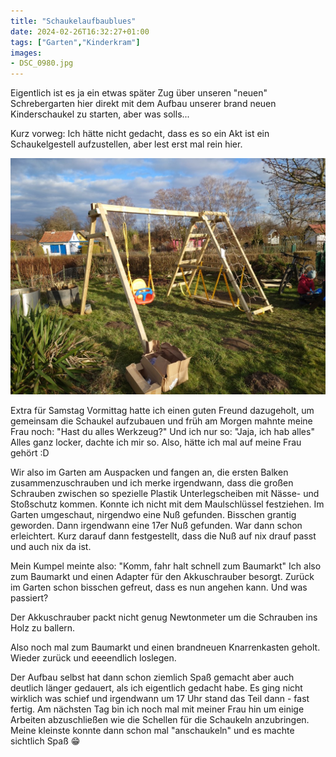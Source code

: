 ```yaml
---
title: "Schaukelaufbaublues"
date: 2024-02-26T16:32:27+01:00
tags: ["Garten","Kinderkram"]
images: 
- DSC_0980.jpg
---
```


Eigentlich ist es ja ein etwas später Zug über unseren "neuen" Schrebergarten hier direkt mit dem Aufbau unserer brand neuen Kinderschaukel zu starten, aber was solls...

Kurz vorweg: Ich hätte nicht gedacht, dass es so ein Akt ist ein Schaukelgestell aufzustellen, aber lest erst mal rein hier.

[![Einige Updates sammelten sich auf dem WSUS an](DSC_0980.JPG)](DSC_0980.JPG)

Extra für Samstag Vormittag hatte ich einen guten Freund dazugeholt, um gemeinsam die Schaukel aufzubauen und früh am Morgen mahnte meine Frau noch: "Hast du alles Werkzeug?" Und ich nur so: "Jaja, ich hab alles" Alles ganz locker, dachte ich mir so. Also, hätte ich mal auf meine Frau gehört :D

Wir also im Garten am Auspacken und fangen an, die ersten Balken zusammenzuschrauben und ich merke irgendwann, dass die großen Schrauben zwischen so spezielle Plastik Unterlegscheiben mit Nässe- und Stoßschutz kommen. Konnte ich nicht mit dem Maulschlüssel festziehen. Im Garten umgeschaut, nirgendwo eine Nuß gefunden. Bisschen grantig geworden. Dann irgendwann eine 17er Nuß gefunden. War dann schon erleichtert. Kurz darauf dann festgestellt, dass die Nuß auf nix drauf passt und auch nix da ist.

Mein Kumpel meinte also: "Komm, fahr halt schnell zum Baumarkt" Ich also zum Baumarkt und einen Adapter für den Akkuschrauber besorgt. Zurück im Garten schon bisschen gefreut, dass es nun angehen kann. Und was passiert?

Der Akkuschrauber packt nicht genug Newtonmeter um die Schrauben ins Holz zu ballern.

Also noch mal zum Baumarkt und einen brandneuen Knarrenkasten geholt. Wieder zurück und eeeendlich loslegen.

Der Aufbau selbst hat dann schon ziemlich Spaß gemacht aber auch deutlich länger gedauert, als ich eigentlich gedacht habe. Es ging nicht wirklich was schief und irgendwann um 17 Uhr stand das Teil dann - fast fertig. Am nächsten Tag bin ich noch mal mit meiner Frau hin um einige Arbeiten abzuschließen wie die Schellen für die Schaukeln anzubringen. Meine kleinste konnte dann schon mal "anschaukeln" und es machte sichtlich Spaß :grin: